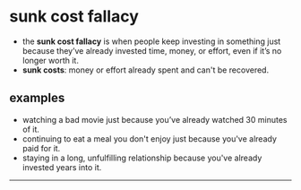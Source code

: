 # sunk cost fallacy
- the **sunk cost fallacy** is when people keep investing in something just because they’ve already invested time, money, or effort, even if it’s no longer worth it.
- **sunk costs**: money or effort already spent and can't be recovered.

## examples
- watching a bad movie just because you’ve already watched 30 minutes of it.
- continuing to eat a meal you don't enjoy just because you've already paid for it.
- staying in a long, unfulfilling relationship because you've already invested years into it.

---
